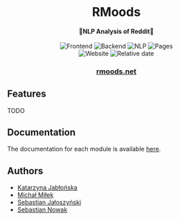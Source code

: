 <h1 align="center">RMoods</h1>
<div align="center">
 <strong>
   🗿NLP Analysis of Reddit🗿
 </strong>
<br/>
</div>

<div align="center">
  <br/>
  <img src="https://github.com/RMoodsTeam/RMoods/actions/workflows/frontend.yml/badge.svg" alt="Frontend">
  <img src="https://github.com/RMoodsTeam/RMoods/actions/workflows/backend.yml/badge.svg" alt="Backend">
  <img src="https://github.com/RMoodsTeam/RMoods/actions/workflows/nlp.yml/badge.svg" alt="NLP">
  <img src="https://github.com/RMoodsTeam/RMoods/actions/workflows/static.yml/badge.svg" alt="Pages">
  <br/>
  <img src="https://img.shields.io/website?url=https%3A%2F%2Frmoods.net&label=Website" alt="Website">
  <img src="https://img.shields.io/date/1738321200?label=Project%20due%20in&cacheSeconds=60" alt="Relative date">
</div>

<div align="center">
  <strong>
    <h3>
    <a href="https://rmoods.net">rmoods.net</a>
    </h2>
  </strong>
</div>

## Features
TODO

## Documentation
The documentation for each module is available [here](https://rmoodsteam.github.io/RMoods/).

## Authors
* [Katarzyna Jabłońska](https://github.com/katJablonska)
* [Michał Miłek](https://github.com/m-milek)
* [Sebastian Jałoszyński](https://github.com/Smixie)
* [Sebastian Nowak](https://github.com/SebastianNowak01)
